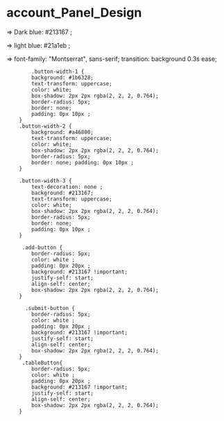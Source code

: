 # account_Panel_Design

=> Dark blue: #213167 ;

=> light blue: #21a1eb ;

=> font-family: "Montserrat", sans-serif;
 transition: background 0.3s ease;

            .button-width-1 {
            background: #1b6328;
            text-transform: uppercase;
            color: white;
            box-shadow: 2px 2px rgba(2, 2, 2, 0.764);
            border-radius: 5px;
            border: none;
            padding: 0px 10px ;
        }
        .button-width-2 {
            background: #a46800;
            text-transform: uppercase;
            color: white;
            box-shadow: 2px 2px rgba(2, 2, 2, 0.764);
            border-radius: 5px;
            border: none; padding: 0px 10px ;
        }

        .button-width-3 {
            text-decoration: none ;
            background: #213167;
            text-transform: uppercase;
            color: white;
            box-shadow: 2px 2px rgba(2, 2, 2, 0.764);
            border-radius: 5px;
            border: none;
            padding: 0px 10px ;
        }

         .add-button {
            border-radius: 5px;
            color: white ;
            padding: 0px 20px ;
            background: #213167 !important;
            justify-self: start;
            align-self: center;
            box-shadow: 2px 2px rgba(2, 2, 2, 0.764);
        }

          .submit-button {
            border-radius: 5px;
            color: white ;
            padding: 0px 20px ;
            background: #213167 !important;
            justify-self: start;
            align-self: center;
            box-shadow: 2px 2px rgba(2, 2, 2, 0.764);
        }
         .tableButton{
            border-radius: 5px;
            color: white ;
            padding: 0px 20px ;
            background: #213167 !important;
            justify-self: start;
            align-self: center;
            box-shadow: 2px 2px rgba(2, 2, 2, 0.764);
        }
